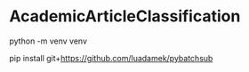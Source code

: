 # AcademicArticleClassification

python -m venv venv

pip install git+https://github.com/luadamek/pybatchsub
